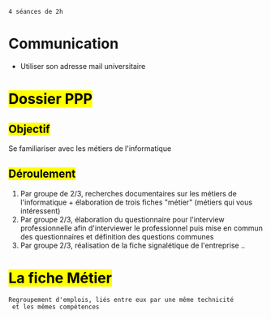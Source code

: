 	4 séances de 2h

# Communication
- Utiliser son adresse mail universitaire


# <mark class="hltr-purple hltr-bold">Dossier PPP</mark>

## <mark class="hltr-green hltr-bold">Objectif</mark>
Se familiariser avec les métiers de l'informatique
## <mark class="hltr-green hltr-bold">Déroulement</mark>
1. Par groupe de 2/3, recherches documentaires sur les métiers de l'informatique + élaboration de trois fiches "métier" (métiers qui vous intéressent)
2. Par groupe 2/3, élaboration du questionnaire pour l'interview professionnelle afin d'interviewer le professionnel puis mise en commun des questionnaires et définition des questions communes
3. Par groupe 2/3, réalisation de la fiche signalétique de l'entreprise ..


# <mark class="hltr-purple hltr-bold">La fiche Métier</mark>
	Regroupement d'emplois, liés entre eux par une même technicité
	 et les mêmes compétences


